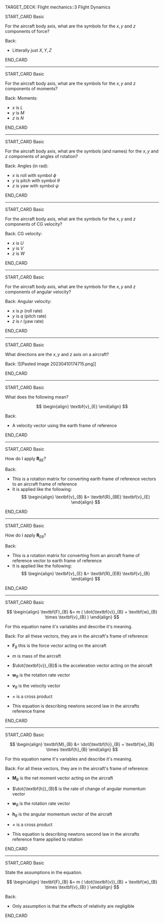 TARGET_DECK: Flight mechanics::3 Flight Dynamics



START_CARD
Basic

For the aircraft body axis, what are the symbols for the $x,y$ and $z$ components of force?

Back: 

- Litterally just $X,Y,Z$

END_CARD


--------

START_CARD
Basic

For the aircraft body axis, what are the symbols for the $x,y$ and $z$ components of moments?


Back: 
Moments:
- $x$ is $L$
- $y$ is $M$
- $z$ is $N$

END_CARD


--------

START_CARD
Basic

For the aircraft body axis, what are the symbols (and names) for the $x,y$ and $z$ components of angles of rotation?


Back: 
Angles (in rad):
- $x$ is roll with symbol $\phi$
- $y$ is pitch with symbol $\theta$
- $z$ is yaw with symbol $\psi$

END_CARD


--------

START_CARD
Basic


For the aircraft body axis, what are the symbols for the $x,y$ and $z$ components of CG velocity?

Back: 
CG velocity:
- $x$ is $U$
- $y$ is $V$
- $z$ is $W$

END_CARD

--------

START_CARD
Basic


For the aircraft body axis, what are the symbols for the $x,y$ and $z$ components of angular velocity?

Back: 
Angular velocity:
- $x$ is $p$ (roll rate)
- $y$ is $q$ (pitch rate)
- $z$ is $r$ (yaw rate)

END_CARD


--------

START_CARD
Basic

What directions are the $x,y$ and $z$ axis on a aircraft?

Back: 
![[Pasted image 20230410174715.png]]

END_CARD


--------

START_CARD
Basic

What does the following mean?

$$ \begin{align}
\textbf{v}_{E}
\end{align} $$

Back: 
- A velocity vector using the earth frame of reference

END_CARD


--------

START_CARD
Basic

How do I apply $\textbf{R}_{BE}$?

Back: 
- This is a rotation matrix for converting earth frame of reference vectors to an aircraft frame of reference
- It is applied like the following:
$$ \begin{align}
\textbf{v}_{B} &= \textbf{R}_{BE} \textbf{v}_{E}
\end{align} $$

END_CARD



--------

START_CARD
Basic

How do I apply $\textbf{R}_{EB}$?

Back: 
- This is a rotation matrix for converting from an aircraft frame of reference vector to earth frame of reference
- It is applied like the following:
$$ \begin{align}
\textbf{v}_{E} &= \textbf{R}_{EB} \textbf{v}_{B}
\end{align} $$

END_CARD

 

--------

START_CARD
Basic

$$ \begin{align}
\textbf{F}_{B} &= m ( \dot{\textbf{v}}_{B} + \textbf{w}_{B} \times \textbf{v}_{B} ) 
\end{align} $$

For this equation name it's variables and describe it's meaning.


Back: 
For all these vectors, they are in the aircraft's frame of reference:
- $\textbf{F}_{B}$ this is the force vector acting on the aircraft
- $m$ is mass of the aircraft
- $\dot{\textbf{v}}_{B}$ is the acceleration vector acting on the aircraft
- $\textbf{w}_{B}$ is the rotation rate vector
- $\textbf{v}_{B}$ is the velocity vector
- $\times$ is a cross product

- This equation is describing newtons second law in the aircrafts reference frame

END_CARD



--------

START_CARD
Basic


$$ \begin{align}
\textbf{M}_{B} &=  \dot{\textbf{h}}_{B} + \textbf{w}_{B} \times \textbf{h}_{B} 
\end{align} $$

For this equation name it's variables and describe it's meaning.

Back: 
For all these vectors, they are in the aircraft's frame of reference:
- $\textbf{M}_{B}$ is the net moment vector acting on the aircraft
- $\dot{\textbf{h}}_{B}$ is the rate of change of angular momentum vector
- $\textbf{w}_{B}$ is the rotation rate vector
- $\textbf{h}_{B}$ is the angular momentum vector of the aircraft
- $\times$ is a cross product

- This equation is describing newtons second law in the aircrafts reference frame applied to rotation

END_CARD



--------

START_CARD
Basic

State the assumptions in the equation.

$$ \begin{align}
\textbf{F}_{B} &= m ( \dot{\textbf{v}}_{B} + \textbf{w}_{B} \times \textbf{v}_{B} ) 
\end{align} $$

Back: 
- Only assumption is that the effects of relativity are negligible

END_CARD






